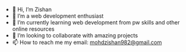 - 👋 Hi, I’m Zishan
- 👀 I’m a web development enthusiast 
- 🌱 I’m currently learning web development from pw skills and other online resources 
- 💞️ I’m looking to collaborate with amazing projects
- 📫 How to reach me my email: mohdzishan982@gmail.com

<!---
Zishan08/Zishan08 is a ✨ special ✨ repository because its `README.md` (this file) appears on your GitHub profile.
You can click the Preview link to take a look at your changes.
--->
